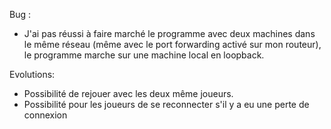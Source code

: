 Bug :

- J'ai pas réussi à faire marché le programme avec deux machines dans le même réseau (même avec le port forwarding activé sur mon routeur), le programme marche sur une machine local en loopback.

Evolutions:

- Possibilité de rejouer avec les deux même joueurs.
- Possibilité pour les joueurs de se reconnecter s'il y a eu une perte de connexion
